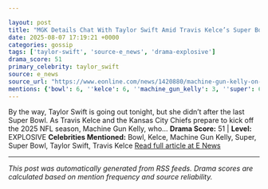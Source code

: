 ```yaml
---

layout: post
title: "MGK Details Chat With Taylor Swift Amid Travis Kelce’s Super Bowl Loss"
date: 2025-08-07 17:19:21 +0000
categories: gossip
tags: ['taylor-swift', 'source-e_news', 'drama-explosive']
drama_score: 51
primary_celebrity: taylor_swift
source: e_news
source_url: "https://www.eonline.com/news/1420880/machine-gun-kelly-on-taylor-swift-super-bowl-conversation?cmpid=rss-syndicate-genericrss-us-top_stories"
mentions: {'bowl': 6, ''kelce': 6, ''machine_gun_kelly': 3, ''super': 6, ''super_bowl': 6, ''taylor_swift': 18, ''travis_kelce': 6}
---
```


By the way, Taylor Swift is going out tonight, but she didn’t after the last Super Bowl. As Travis Kelce and the Kansas City Chiefs prepare to kick off the 2025 NFL season, Machine Gun Kelly, who... **Drama Score:** 51 | **Level:** EXPLOSIVE **Celebrities Mentioned:** Bowl, Kelce, Machine Gun Kelly, Super, Super Bowl, Taylor Swift, Travis Kelce [Read full article at E News](https://www.eonline.com/news/1420880/machine-gun-kelly-on-taylor-swift-super-bowl-conversation?cmpid=rss-syndicate-genericrss-us-top_stories)

---

*This post was automatically generated from RSS feeds. Drama scores are calculated based on mention frequency and source reliability.*